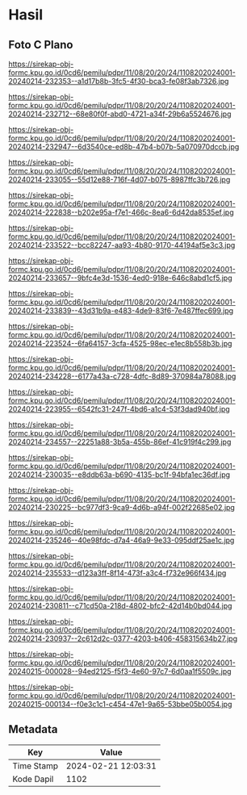 # Hasil

## Foto C Plano

https://sirekap-obj-formc.kpu.go.id/0cd6/pemilu/pdpr/11/08/20/20/24/1108202024001-20240214-232353--a1d17b8b-3fc5-4f30-bca3-fe08f3ab7326.jpg

https://sirekap-obj-formc.kpu.go.id/0cd6/pemilu/pdpr/11/08/20/20/24/1108202024001-20240214-232712--68e80f0f-abd0-4721-a34f-29b6a5524676.jpg

https://sirekap-obj-formc.kpu.go.id/0cd6/pemilu/pdpr/11/08/20/20/24/1108202024001-20240214-232947--6d3540ce-ed8b-47b4-b07b-5a070970dccb.jpg

https://sirekap-obj-formc.kpu.go.id/0cd6/pemilu/pdpr/11/08/20/20/24/1108202024001-20240214-233055--55d12e88-716f-4d07-b075-8987ffc3b726.jpg

https://sirekap-obj-formc.kpu.go.id/0cd6/pemilu/pdpr/11/08/20/20/24/1108202024001-20240214-222838--b202e95a-f7e1-466c-8ea6-6d42da8535ef.jpg

https://sirekap-obj-formc.kpu.go.id/0cd6/pemilu/pdpr/11/08/20/20/24/1108202024001-20240214-233522--bcc82247-aa93-4b80-9170-44194af5e3c3.jpg

https://sirekap-obj-formc.kpu.go.id/0cd6/pemilu/pdpr/11/08/20/20/24/1108202024001-20240214-233657--9bfc4e3d-1536-4ed0-918e-646c8abd1cf5.jpg

https://sirekap-obj-formc.kpu.go.id/0cd6/pemilu/pdpr/11/08/20/20/24/1108202024001-20240214-233839--43d31b9a-e483-4de9-83f6-7e487ffec699.jpg

https://sirekap-obj-formc.kpu.go.id/0cd6/pemilu/pdpr/11/08/20/20/24/1108202024001-20240214-223524--6fa64157-3cfa-4525-98ec-e1ec8b558b3b.jpg

https://sirekap-obj-formc.kpu.go.id/0cd6/pemilu/pdpr/11/08/20/20/24/1108202024001-20240214-234228--6177a43a-c728-4dfc-8d89-370984a78088.jpg

https://sirekap-obj-formc.kpu.go.id/0cd6/pemilu/pdpr/11/08/20/20/24/1108202024001-20240214-223955--6542fc31-247f-4bd6-a1c4-53f3dad940bf.jpg

https://sirekap-obj-formc.kpu.go.id/0cd6/pemilu/pdpr/11/08/20/20/24/1108202024001-20240214-234557--22251a88-3b5a-455b-86ef-41c919f4c299.jpg

https://sirekap-obj-formc.kpu.go.id/0cd6/pemilu/pdpr/11/08/20/20/24/1108202024001-20240214-230035--e8ddb63a-b690-4135-bc1f-94bfa1ec36df.jpg

https://sirekap-obj-formc.kpu.go.id/0cd6/pemilu/pdpr/11/08/20/20/24/1108202024001-20240214-230225--bc977df3-9ca9-4d6b-a94f-002f22685e02.jpg

https://sirekap-obj-formc.kpu.go.id/0cd6/pemilu/pdpr/11/08/20/20/24/1108202024001-20240214-235246--40e98fdc-d7a4-46a9-9e33-095ddf25ae1c.jpg

https://sirekap-obj-formc.kpu.go.id/0cd6/pemilu/pdpr/11/08/20/20/24/1108202024001-20240214-235533--d123a3ff-8f14-473f-a3c4-f732e966f434.jpg

https://sirekap-obj-formc.kpu.go.id/0cd6/pemilu/pdpr/11/08/20/20/24/1108202024001-20240214-230811--c71cd50a-218d-4802-bfc2-42d14b0bd044.jpg

https://sirekap-obj-formc.kpu.go.id/0cd6/pemilu/pdpr/11/08/20/20/24/1108202024001-20240214-230937--2c612d2c-0377-4203-b406-458315634b27.jpg

https://sirekap-obj-formc.kpu.go.id/0cd6/pemilu/pdpr/11/08/20/20/24/1108202024001-20240215-000028--94ed2125-f5f3-4e60-97c7-6d0aa1f5509c.jpg

https://sirekap-obj-formc.kpu.go.id/0cd6/pemilu/pdpr/11/08/20/20/24/1108202024001-20240215-000134--f0e3c1c1-c454-47e1-9a65-53bbe05b0054.jpg


## Metadata

| Key        | Value               |
| ---------- | ------------------- |
| Time Stamp | 2024-02-21 12:03:31 |
| Kode Dapil | 1102                |



